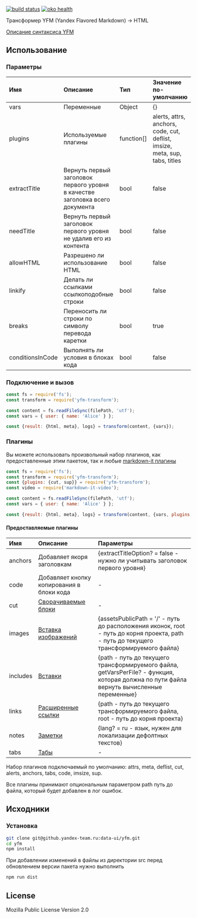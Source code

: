 [![build status](https://teamcity.yandex-team.ru/app/rest/builds/buildType:DataUI_Cloud_Yfm_Publish/statusIcon.svg)](https://teamcity.yandex-team.ru/viewType.html?buildTypeId=DataUI_Cloud_Yfm_Publish)
[![oko health](https://badger.yandex-team.ru/oko/repo/data-ui/yfm/health.svg)](https://oko.yandex-team.ru/repo/data-ui/yfm)

Трансформер YFM (Yandex Flavored Markdown) -> HTML

[Описание синтаксиса YFM](./DOCS.md)

## Использование

### Параметры

Имя | Описание | Тип | Значение по-умолчанию
:--- | :--- | :--- | :---
vars | Переменные | Object | {}
plugins | Используемые плагины | function[] | alerts, attrs, anchors, code, cut, deflist, imsize, meta, sup, tabs, titles
extractTitle | Вернуть первый заголовок первого уровня в качестве заголовка всего документа | bool | false
needTitle | Вернуть первый заголовок первого уровня не удалив его из контента | bool | false
allowHTML | Разрешено ли использование HTML | bool | false
linkify | Делать ли ссылками ссылкоподобные строки | bool | false
breaks | Переносить ли строки по символу перевода каретки | bool | true
conditionsInCode | Выполнять ли условия в блоках кода | bool | false

### Подключение и вызов

```js
const fs = require('fs');
const transform = require('yfm-transform');

const content = fs.readFileSync(filePath, 'utf');
const vars = { user: { name: 'Alice' } };

const {result: {html, meta}, logs} = transform(content, {vars});
```

### Плагины

Вы можете использовать произвольный набор плагинов, как предоставленные этим пакетом, так и любые [markdown-it плагины](https://www.npmjs.com/search?q=keywords:markdown-it-plugin)

```js
const fs = require('fs');
const transform = require('yfm-transform');
const {plugins: {cut, sup}} = require('yfm-transform');
const video = require('markdown-it-video');

const content = fs.readFileSync(filePath, 'utf');
const vars = { user: { name: 'Alice' } };

const {result: {html, meta}, logs} = transform(content, {vars, plugins: [cut, sup, video]});
```

#### Предоставляемые плагины

Имя | Описание | Параметры
:--- | :--- | :---
anchors | Добавляет якоря заголовкам | {extractTitleOption? = false - нужно ли учитывать заголовок первого уровня}
code | Добавляет кнопку копирования в блоки кода | -
cut | [Сворачиваемые блоки](./DOCS.md#cutes) | -
images | [Вставка изображений](./DOCS.md#images) | {assetsPublicPath = '/' - путь до расположения иконок, root - путь до корня проекта, path - путь до текущего трансформируемого файла}
includes | [Вставки](./DOCS.md#includes) | {path - путь до текущего трансформируемого файла, getVarsPerFile? - функция, которая должна по пути файла вернуть вычисленные переменные}
links | [Расширенные ссылки](./DOCS.md#links) | {path - путь до текущего трансформируемого файла, root - путь до корня проекта}
notes | [Заметки](./DOCS.md#notes) | {lang? = ru - язык, нужен для локализации дефолтных текстов}
tabs | [Табы](./DOCS.md#tabs) | -

Набор плагинов подключаемый по умолчанию: attrs, meta, deflist, cut, alerts, anchors, tabs, code, imsize, sup.

Все плагины принимают опциональным параметром path путь до файла, который будет добавлен в лог ошибок.

## Исходники
### Установка
```bash
git clone git@github.yandex-team.ru:data-ui/yfm.git
cd yfm
npm install
```

При добавлении изменений в файлы из директории src перед обновлением версии пакета нужно выполнить
```bash
npm run dist
```

## License

Mozilla Public License
Version 2.0
